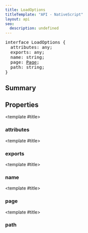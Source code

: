 ```yaml
---
title: LoadOptions
titleTemplate: "API - NativeScript"
layout: api
seo:
  description: undefined
---
```


<!-- This page is auto generated, do not edit manually. -->
<!-- Run "yarn generate:api-docs" to regenerate -->

<script setup lang="ts">
  import { provide } from "vue";
  import API_DATA from "./LoadOptions.data.json";
  
  provide('API_DATA', API_DATA);
</script>

<APIRefHierarchy v-once />

<pre class="[&_a]:text-green-400">interface LoadOptions {
  attributes: any;
  exports: any;
  name: string;
  page: <a href="/api/class/Page">Page</a>;
  path: string;
}</pre>

## <Heading ignore>Summary</Heading>

<APIRefSummary v-once />

## Properties

<div class="isOptional">

<APIRef for="5049" v-once>

<template #title>

### attributes

</template>

</APIRef>

</div>

<div class="isOptional">

<APIRef for="5050" v-once>

<template #title>

### exports

</template>

</APIRef>

</div>

<div class="">

<APIRef for="5048" v-once>

<template #title>

### name

</template>

</APIRef>

</div>

<div class="isOptional">

<APIRef for="5051" v-once>

<template #title>

### page

</template>

</APIRef>

</div>

<div class="">

<APIRef for="5047" v-once>

<template #title>

### path

</template>

</APIRef>

</div>
